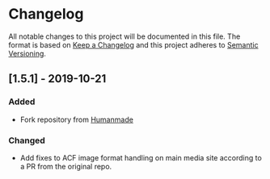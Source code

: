 # Changelog

All notable changes to this project will be documented in this file. The format is based on [Keep a Changelog](http://keepachangelog.com/en/1.0.0/) and this project adheres to [Semantic Versioning](http://semver.org/spec/v2.0.0.html).

## [1.5.1] - 2019-10-21

### Added

- Fork repository from [Humanmade](https://github.com/humanmade/network-media-library/)

### Changed

- Add fixes to ACF image format handling on main media site according to a PR from the original repo.

